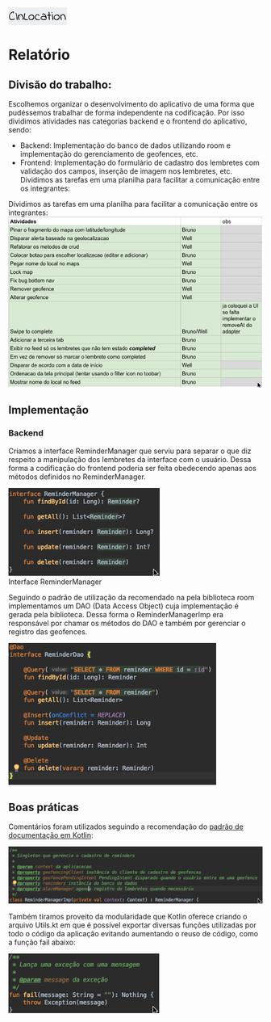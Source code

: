 ![CInLocation](imagens/logo.jpg)

# Relatório

## Divisão do trabalho:
Escolhemos organizar o desenvolvimento do aplicativo de uma forma que pudéssemos trabalhar de forma independente na codificação. Por isso dividimos atividades nas categorias backend e o frontend do aplicativo, sendo:
- Backend: Implementação do banco de dados utilizando room e implementação do gerenciamento de geofences, etc.
- Frontend: Implementação do formulário de cadastro dos lembretes com validação dos campos, inserção de imagem nos lembretes, etc.
Dividimos as tarefas em uma planilha para facilitar a comunicação entre os integrantes:


Dividimos as tarefas em uma planilha para facilitar a comunicação entre os integrantes:
![Planilha de Atividades](imagens/planilha_atividades.png)

## Implementação
### Backend

Criamos a interface ReminderManager que serviu para separar o que diz respeito a manipulação dos lembretes da interface com o usuário. Dessa forma a codificação do frontend poderia ser feita obedecendo apenas aos métodos definidos no ReminderManager.

![ReminderManager](imagens/reminder_manager.png)
<br />
Interface ReminderManager

Seguindo o padrão de utilização da recomendado na pela biblioteca room implementamos um DAO (Data Access Object) cuja implementação é gerada pela biblioteca. Dessa forma o ReminderManagerImp era responsável por chamar os métodos do DAO e também por gerenciar o registro das geofences.

![DAO](imagens/dao.png)

## Boas práticas

Comentários foram utilizados seguindo a recomendação do [padrão de documentação em Kotlin](https://kotlinlang.org/docs/reference/kotlin-doc.html):

![Docs](imagens/documentation.png)

Também tiramos proveito da modularidade que Kotlin oferece criando o arquivo Utils.kt em que é possível exportar diversas funções utilizadas por todo o código da aplicação evitando aumentando o reuso de código, como a função fail abaixo:

![Docs](imagens/fail_function.png)